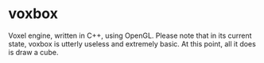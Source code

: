 # voxbox
Voxel engine, written in C++, using OpenGL.
Please note that in its current state, voxbox is utterly useless and extremely basic. At this point, all it does is draw a cube.
